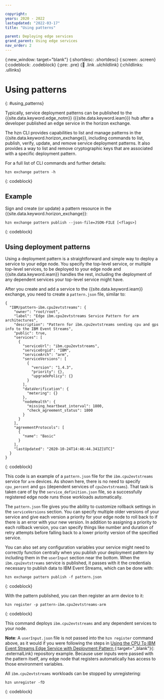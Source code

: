 ```yaml
---

copyright:
years: 2020 - 2022
lastupdated: "2022-03-17"
title: "Using patterns"

parent: Deploying edge services
grand_parent: Using edge services
nav_order: 2
---
```


{:new_window: target="blank"}
{:shortdesc: .shortdesc}
{:screen: .screen}
{:codeblock: .codeblock}
{:pre: .pre}
{:child: .link .ulchildlink}
{:childlinks: .ullinks}

# Using patterns
{: #using_patterns}

Typically, service deployment patterns can be published to the {{site.data.keyword.edge_notm}} ({{site.data.keyword.ieam}}) hub after a developer published an edge service in the horizon exchange.

The hzn CLI provides capabilities to list and manage patterns in the {{site.data.keyword.horizon_exchange}}, including commands to list, publish, verify, update, and remove service deployment patterns. It also provides a way to list and remove cryptographic keys that are associated with a specific deployment pattern.

For a full list of CLI commands and further details:

```
hzn exchange pattern -h
```
{: codeblock}

## Example

Sign and create (or update) a pattern resource in the {{site.data.keyword.horizon_exchange}}:

```
hzn exchange pattern publish --json-file=JSON-FILE [<flags>]
```
{: codeblock}

## Using deployment patterns

Using a deployment pattern is a straightforward and simple way to deploy a service to your edge node. You specify the top-level service, or multiple top-level services, to be deployed to your edge node and {{site.data.keyword.ieam}} handles the rest, including the deployment of any dependent services your top-level service might have.

After you create and add a service to the {{site.data.keyword.ieam}} exchange, you need to create a `pattern.json` file, similar to:

```
{
  "IBM/pattern-ibm.cpu2evtstreams": {
    "owner": "root/root",
    "label": "Edge ibm.cpu2evtstreams Service Pattern for arm architectures",
    "description": "Pattern for ibm.cpu2evtstreams sending cpu and gps info to the IBM Event Streams",
    "public": true,
    "services": [
      {
        "serviceUrl": "ibm.cpu2evtstreams",
        "serviceOrgid": "IBM",
        "serviceArch": "arm",
        "serviceVersions": [
          {
            "version": "1.4.3",
            "priority": {},
            "upgradePolicy": {}
          }
        ],
        "dataVerification": {
          "metering": {}
        },
        "nodeHealth": {
          "missing_heartbeat_interval": 1800,
          "check_agreement_status": 1800
        }
      }
    ],
    "agreementProtocols": [
      {
        "name": "Basic"
      }
    ],
    "lastUpdated": "2020-10-24T14:46:44.341Z[UTC]"
  }
}
```
{: codeblock}

This code is an example of a `pattern.json` file for the `ibm.cpu2evtstreams` service for `arm` devices. As shown here, there is no need to specify `cpu_percent` and `gps` (dependent services of `cpu2evtstreams`). That task is taken care of by the `service_definition.json` file, so a successfully registered edge node runs those workloads automatically.

The `pattern.json` file gives you the ability to customize rollback settings in the `serviceVersions` section. You can specify multiple older versions of your service and give each version a priority for your edge node to roll back to if there is an error with your new version. In addition to assigning a priority to each rollback version, you can specify things like number and duration of retry attempts before falling back to a lower priority version of the specified service.

You can also set any configuration variables your service might need to correctly function centrally when you publish your deployment pattern by including them in the `userInput` section near the bottom. When the `ibm.cpu2evtstreams` service is published, it passes with it the credentials necessary to publish data to IBM Event Streams, which can be done with:

```
hzn exchange pattern publish -f pattern.json
```
{: codeblock}

With the pattern published, you can then register an arm device to it:

```
hzn register -p pattern-ibm.cpu2evtstreams-arm
```
{: codeblock}

This command deploys `ibm.cpu2evtstreams` and any dependent services to your node.

**Note**: A `userInput.json` file is not passed into the `hzn register` command above, as it would if you were following the steps in [Using the CPU To IBM Event Streams Edge Service with Deployment Pattern ](https://github.com/open-horizon/examples/tree/master/edge/evtstreams/cpu2evtstreams#-using-the-cpu-to-ibm-event-streams-edge-service-with-deployment-pattern){:target="_blank"}{: .externalLink} repository example. Because user inputs were passed with the pattern itself, any edge node that registers automatically has access to those environment variables.

All `ibm.cpu2evtstreams` workloads can be stopped by unregistering:

```
hzn unregister -fD
```
{: codeblock}
